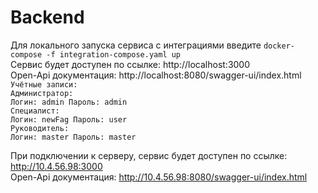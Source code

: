 # Backend
Для локального запуска сервиса с интеграциями введите `docker-compose -f integration-compose.yaml up`\
Сервис будет доступен по ссылке: http://localhost:3000 \
Open-Api документация: http://localhost:8080/swagger-ui/index.html \
`Учётные записи:` \
`Администратор:` \
`Логин: admin Пароль: admin` \
`Специалист:` \
`Логин: newFag Пароль: user` \
`Руководитель:` \
`Логин: master Пароль: master`

При подключении к серверу, сервис будет доступен по ссылке: http://10.4.56.98:3000 \
Open-Api документация: http://10.4.56.98:8080/swagger-ui/index.html

